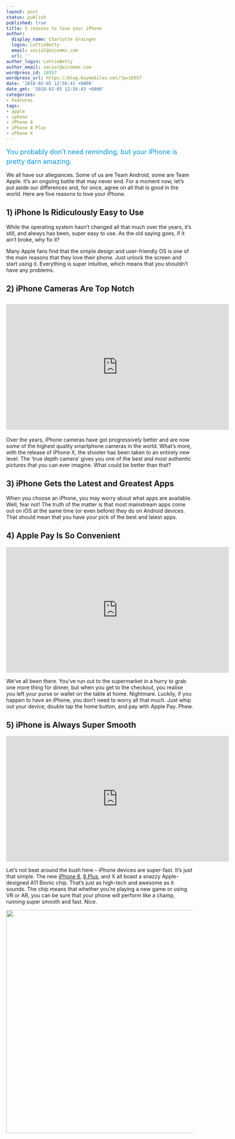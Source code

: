 ```yaml
---
layout: post
status: publish
published: true
title: 5 reasons to love your iPhone
author:
  display_name: Charlotte Grainger
  login: LottieBetty
  email: social@a1comms.com
  url: ''
author_login: LottieBetty
author_email: social@a1comms.com
wordpress_id: 16557
wordpress_url: https://blog.buymobiles.net/?p=16557
date: '2018-02-05 12:56:43 +0000'
date_gmt: '2018-02-05 12:56:43 +0000'
categories:
- Features
tags:
- apple
- iphone
- iPhone 8
- iPhone 8 Plus
- iPhone X
---
```

<p><span class="postStandFirst" style="color: #0896d5; line-height: 26px; font-size: 18px;">You probably don&rsquo;t need reminding, but your iPhone is pretty darn amazing.</span></p>
<p>We all have our allegiances. Some of us are Team Android, some are Team Apple. It&rsquo;s an ongoing battle that may never end. For a moment now, let&rsquo;s put aside our differences and, for once, agree on all that is good in the world. Here are five reasons to love your iPhone.</p>
<h2>1) iPhone Is Ridiculously Easy to Use</h2>
<p>While the operating system hasn&rsquo;t changed all that much over the years, it&rsquo;s still, and always has been, super easy to use. As the old saying goes, if it ain&rsquo;t broke, why fix it?</p>
<p>Many Apple fans find that the simple design and user-friendly OS is one of the main reasons that they love their phone. Just unlock the screen and start using it. Everything is super intuitive, which means that you shouldn&rsquo;t have any problems.</p>
<h2>2) iPhone Cameras Are Top Notch</h2>
<h2><iframe src="https://www.youtube.com/embed/6vbFe6F48Uo" width="600" height="338" frameborder="0" allowfullscreen="allowfullscreen"><span data-mce-type="bookmark" style="display: inline-block; width: 0px; overflow: hidden; line-height: 0;" class="mce_SELRES_start">﻿</span></iframe></h2>
<p>Over the years, iPhone cameras have got progressively better and are now some of the highest quality smartphone cameras in the world. What&rsquo;s more, with the release of iPhone X, the shooter has been taken to an entirely new level. The &lsquo;true depth camera&rsquo; gives you one of the best and most authentic pictures that you can ever imagine. What could be better than that?</p>
<h2>3) iPhone Gets the Latest and Greatest Apps</h2>
<p>When you choose an iPhone, you may worry about what apps are available. Well, fear not! The truth of the matter is that most mainstream apps come out on iOS at the same time (or even before) they do on Android devices. That should mean that you have your pick of the best and latest apps.</p>
<h2>4) Apple Pay Is So Convenient</h2>
<p><iframe src="https://www.youtube.com/embed/35mdHemHWZk" width="600" height="338" frameborder="0" allowfullscreen="allowfullscreen"></iframe></p>
<p>We&rsquo;ve all been there. You&rsquo;ve run out to the supermarket in a hurry to grab one more thing for dinner, but when you get to the checkout, you realise you left your purse or wallet on the table at home. Nightmare. Luckily, if you happen to have an iPhone, you don&rsquo;t need to worry all that much. Just whip out your device, double tap the home button, and pay with Apple Pay. Phew.</p>
<h2>5) iPhone is Always Super Smooth</h2>
<p><iframe src="https://www.youtube.com/embed/uPCMjEsTHag" width="600" height="338" frameborder="0" allowfullscreen="allowfullscreen"><span data-mce-type="bookmark" style="display: inline-block; width: 0px; overflow: hidden; line-height: 0;" class="mce_SELRES_start">﻿</span></iframe></p>
<p>Let&rsquo;s not beat around the bush here &ndash; iPhone devices are super-fast. It&rsquo;s just that simple. The new <a href="https://www.buymobiles.net/apple/iphone-8-64gb-gold" target="_blank" rel="noopener noreferrer">iPhone 8</a>, <a href="https://www.buymobiles.net/apple/iphone-8-plus-64gb-space-grey" target="_blank" rel="noopener noreferrer">8 Plus</a>, and X all boast a snazzy Apple-designed A11 Bionic chip. That&rsquo;s just as high-tech and awesome as it sounds. The chip means that whether you&rsquo;re playing a new game or using VR or AR, you can be sure that your phone will perform like a champ, running super smooth and fast. Nice.</p>
<p><a href="https://www.buymobiles.net/apple"><img class="aligncenter wp-image-15907 size-full" src="https://lh3.googleusercontent.com/Xe84r31urIHGAORD6Vw6t1xlIG8p2Z__Cd7uH2Mf_1FN91-4th5eQuoF7vAaXYbnNPC5q-Z7dKknru8d2fdgxK0=s0" alt="" width="600" height="600" /></a></p>
